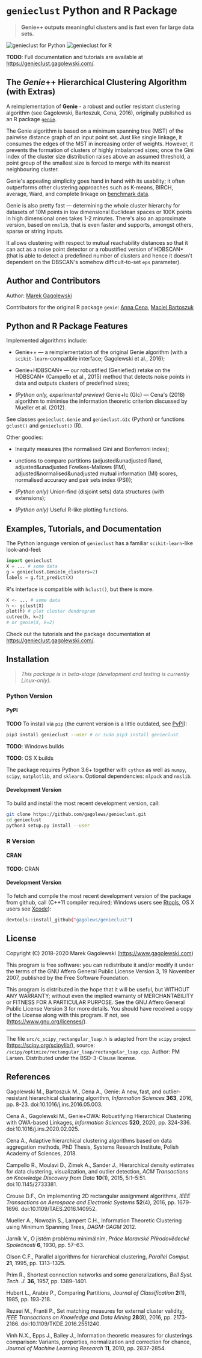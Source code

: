 # `genieclust` Python and R Package

> **Genie++ outputs meaningful clusters and is fast even for large data sets.**

![genieclust for Python](https://github.com/gagolews/genieclust/workflows/genieclust%20for%20Python/badge.svg)
![genieclust for R](https://github.com/gagolews/genieclust/workflows/genieclust%20for%20R/badge.svg)




**TODO**:  Full documentation and tutorials are available at
https://genieclust.gagolewski.com/.




## The *Genie*++ Hierarchical Clustering Algorithm (with Extras)

A reimplementation of **Genie** - a robust and outlier resistant
clustering algorithm (see Gagolewski, Bartoszuk, Cena, 2016),
originally published as an R package
[`genie`](https://cran.r-project.org/web/packages/genie/).

The Genie algorithm is based on a minimum spanning tree (MST) of the
pairwise distance graph of an input point set.
Just like single linkage, it consumes the edges
of the MST in increasing order of weights. However, it prevents
the formation of clusters of highly imbalanced sizes; once the Gini index
of the cluster size distribution raises above an assumed threshold,
a point group of the smallest size is forced to merge with its nearest
neighbouring cluster.

Genie's appealing simplicity goes hand in hand with its usability;
it often outperforms other clustering approaches
such as K-means, BIRCH, average, Ward, and complete linkage
on [benchmark data](https://github.com/gagolews/clustering_benchmarks_v1).

Genie is also pretty fast — determining the whole cluster hierarchy
for datasets of 10M points in low dimensional Euclidean spaces or
100K points in high dimensional ones takes 1-2 minutes.
There's also an approximate version, based on `nmslib`, that
is even faster and supports, amongst others, sparse or string inputs.

It allows clustering with respect to mutual reachability distances
so that it can act as a noise point detector or a robustified version of
HDBSCAN* (that is able to detect a predefined number of
clusters and hence it doesn't dependent on the DBSCAN's somehow
difficult-to-set `eps` parameter).





## Author and Contributors


Author: [Marek Gagolewski](https://www.gagolewski.com)

Contributors for the original R package `genie`:
[Anna Cena](https://cena.rexamine.com),
[Maciej Bartoszuk](https://bartoszuk.rexamine.com)




## Python and R Package Features


Implemented algorithms include:

-   Genie++ — a reimplementation of the original Genie algorithm
    (with a `scikit-learn`-compatible interface; Gagolewski et al., 2016);

-   Genie+HDBSCAN\* — our robustified (Geniefied) retake on the HDBSCAN\*
    (Campello et al., 2015) method that detects noise points in data
    and outputs clusters of predefined sizes;

-   *(Python only, experimental preview)* Genie+Ic (GIc) — Cena's (2018)
    algorithm to minimise the information theoretic criterion discussed
    by Mueller et al. (2012).

See classes `genieclust.Genie` and `genieclust.GIc` (Python)
or functions `gclust()` and `genieclust()` (R).


Other goodies:

-   Inequity measures (the normalised Gini and Bonferroni index);

-   unctions to compare partitions
    (adjusted&unadjusted Rand,
    adjusted&unadjusted Fowlkes-Mallows (FM),
    adjusted&normalised&unadjusted mutual information (MI) scores,
    normalised accuracy and pair sets index (PSI));

-   *(Python only)* Union-find (disjoint sets)
    data structures (with extensions);

-   *(Python only)* Useful R-like plotting functions.




## Examples, Tutorials, and Documentation


The Python language version of `genieclust` has
a familiar `scikit-learn`-like look-and-feel:

```python
import genieclust
X = ... # some data
g = genieclust.Genie(n_clusters=2)
labels = g.fit_predict(X)
```

R's interface is compatible with `hclust()`, but there is more.

```python
X <- ... # some data
h <- gclust(X)
plot(h) # plot cluster dendrogram
cutree(h, k=2)
# or genie(X, k=2)
```

Check out the tutorials and the package documentation at
https://genieclust.gagolewski.com/.



## Installation


> *This package is in beta-stage (development and testing is currently Linux-only).*



### Python Version


#### PyPI

**TODO** To install via `pip` (the current version is a little outdated,
see [PyPI](https://pypi.org/project/genieclust/)):

```bash
pip3 install genieclust --user # or sudo pip3 install genieclust
```



**TODO**: Windows builds

**TODO**: OS X builds






The package requires Python 3.6+ together with `cython` as well as
`numpy`, `scipy`, `matplotlib`, and `sklearn`.
Optional dependencies: `mlpack` and `nmslib`.


#### Development Version

To build and install the most recent development version, call:

```bash
git clone https://github.com/gagolews/genieclust.git
cd genieclust
python3 setup.py install --user
```




### R Version


#### CRAN

**TODO**: CRAN



#### Development Version

To fetch and compile the most recent development version of the package from
github, call (C++11 compiler required;
Windows users see [Rtools](https://cran.r-project.org/bin/windows/Rtools/),
OS X users see [Xcode](https://developer.apple.com/xcode/)):

```bash
devtools::install_github("gagolews/genieclust")
```




## License


Copyright (C) 2018-2020 Marek Gagolewski (https://www.gagolewski.com)

This program is free software: you can redistribute it and/or modify
it under the terms of the GNU Affero General Public License
Version 3, 19 November 2007, published by the Free Software Foundation.

This program is distributed in the hope that it will be useful,
but WITHOUT ANY WARRANTY; without even the implied warranty of
MERCHANTABILITY or FITNESS FOR A PARTICULAR PURPOSE. See the
GNU Affero General Public License Version 3 for more details.
You should have received a copy of the License along with this program.
If not, see (https://www.gnu.org/licenses/).


---

The file `src/c_scipy_rectangular_lsap.h` is adapted from the `scipy` project
(https://scipy.org/scipylib/), source:
`/scipy/optimize/rectangular_lsap/rectangular_lsap.cpp`.
Author: PM Larsen. Distributed under the BSD-3-Clause license.





## References


Gagolewski M., Bartoszuk M., Cena A.,
Genie: A new, fast, and outlier-resistant hierarchical clustering algorithm,
*Information Sciences* **363**, 2016, pp. 8-23.
doi:10.1016/j.ins.2016.05.003.

Cena A., Gagolewski M.,
Genie+OWA: Robustifying Hierarchical Clustering with OWA-based Linkages,
*Information Sciences* **520**, 2020, pp. 324-336.
doi:10.1016/j.ins.2020.02.025.

Cena A.,
Adaptive hierarchical clustering algorithms based on data aggregation methods,
PhD Thesis, Systems Research Institute, Polish Academy of Sciences, 2018.

Campello R., Moulavi D., Zimek A., Sander J.,
Hierarchical density estimates for data clustering, visualization,
and outlier detection,
*ACM Transactions on Knowledge Discovery from Data* **10**(1), 2015, 5:1–5:51.
doi:10.1145/2733381.

Crouse D.F., On implementing 2D rectangular assignment algorithms,
*IEEE Transactions on Aerospace and Electronic Systems* **52**(4), 2016,
pp. 1679-1696.
doi:10.1109/TAES.2016.140952.

Mueller A., Nowozin S., Lampert C.H.,
Information Theoretic Clustering using Minimum Spanning Trees,
*DAGM-OAGM* 2012.

Jarník V., O jistém problému minimálním,
*Práce Moravské Přírodovědecké Společnosti* **6**, 1930, pp. 57–63.

Olson C.F., Parallel algorithms for hierarchical clustering,
*Parallel Comput.* **21**, 1995, pp. 1313–1325.

Prim R., Shortest connection networks and some generalizations,
*Bell Syst. Tech. J.* **36**, 1957, pp. 1389–1401.

Hubert L., Arabie P., Comparing Partitions,
*Journal of Classification* **2**(1), 1985, pp. 193-218.

Rezaei M., Franti P., Set matching measures for external cluster validity,
*IEEE Transactions on Knowledge and Data Mining* **28**(8), 2016, pp. 2173-2186.
doi:10.1109/TKDE.2016.2551240.

Vinh N.X., Epps J., Bailey J.,
Information theoretic measures for clusterings comparison:
Variants, properties, normalization and correction for chance,
*Journal of Machine Learning Research* **11**, 2010, pp. 2837-2854.
